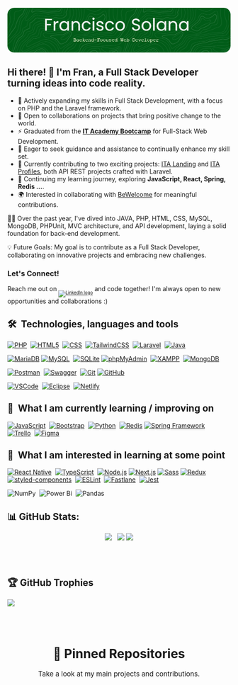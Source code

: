 ![Header](./github-header-image.png)
## Hi there! 👋 I'm Fran, a Full Stack Developer turning ideas into code reality.
<!-- ## 💫 About Me:
 -->
 - 🌱 Actively expanding my skills in Full Stack Development, with a focus on PHP and the Laravel framework.
- 👯 Open to collaborations on projects that bring positive change to the world.
- ⚡ Graduated from the **[IT Academy Bootcamp](https://www.barcelonactiva.cat/en/itacademy)** for Full-Stack Web Development.
- 🤔 Eager to seek guidance and assistance to continually enhance my skill set.
- 🔭 Currently contributing to two exciting projects: [ITA Landing](https://github.com/IT-Academy-BCN/ita-landing-backend/) and [ITA Profiles](https://github.com/IT-Academy-BCN/ita-profiles-backend/), both API REST projects crafted with Laravel.
- 🌱 Continuing my learning journey, exploring **JavaScript, React, Spring, Redis ...**.
- 🌍 Interested in collaborating with [BeWelcome](https://github.com/BeWelcome) for meaningful contributions.

💪🏼 Over the past year, I've dived into JAVA, PHP, HTML, CSS, MySQL, MongoDB, PHPUnit, MVC architecture, and API development, laying a solid foundation for back-end development.

💡 Future Goals:
My goal is to contribute as a Full Stack Developer, collaborating on innovative projects and embracing new challenges.
### Let's Connect!
Reach me out on [<sub><sub><img src="https://img.shields.io/badge/LinkedIn-0077B5?logo=linkedin" alt="LinkedIn logo" title="LinkedIn" height="24rem"/>](https://www.linkedin.com/in/SolanaFrancisco) and code together! I'm always open to new opportunities and collaborations :)  

## 🛠  Technologies, languages and tools
[![PHP](https://img.shields.io/badge/php-%23777BB4.svg?style=for-the-badge&logo=php&logoColor=white)](https://www.php.net/)&nbsp;
[![HTML5](https://img.shields.io/badge/html5-%23E34F26.svg?style=for-the-badge&logo=html5&logoColor=white)](https://www.w3schools.com/html/)&nbsp;
[![CSS](https://img.shields.io/badge/css-%231572B6.svg?style=for-the-badge&logo=css3&logoColor=white)](https://www.w3schools.com/css/)&nbsp;
[![TailwindCSS](https://img.shields.io/badge/tailwindcss-%2338B2AC.svg?style=for-the-badge&logo=tailwind-css&logoColor=white)](https://tailwindcss.com/)&nbsp;
[![Laravel](https://img.shields.io/badge/laravel-%23FF2D20.svg?style=for-the-badge&logo=laravel&logoColor=white)](https://laravel.com/)&nbsp;
[![Java](https://img.shields.io/badge/java-%23ED8B00.svg?style=for-the-badge&logo=openjdk&logoColor=white)](https://www.java.com/)&nbsp;

[![MariaDB](https://img.shields.io/badge/MariaDB-003545.svg?style=for-the-badge&logo=mariadb&logoColor=white)](https://mariadb.org/)
[![MySQL](https://img.shields.io/badge/mysql-%2300000f.svg?style=for-the-badge&logo=mysql&logoColor=white)](https://www.mysql.com/)&nbsp;
[![SQLite](https://img.shields.io/badge/SQLite-003B5C.svg?style=for-the-badge&logo=sqlite&logoColor=white)](https://www.sqlite.org/)
[![phpMyAdmin](https://img.shields.io/badge/phpMyAdmin-%236C78AF.svg?style=for-the-badge&logo=phpmyadmin&logoColor=white)](https://www.phpmyadmin.net/)&nbsp;
[![XAMPP](https://img.shields.io/badge/XAMPP-FF7E00.svg?style=for-the-badge&logo=xampp&logoColor=white)](https://www.apachefriends.org/index.html/)&nbsp;
[![MongoDB](https://img.shields.io/badge/MongoDB-%234ea94b.svg?style=for-the-badge&logo=mongodb&logoColor=white)](https://www.mongodb.com/)&nbsp;

[![Postman](https://img.shields.io/badge/Postman-FF6C37?style=for-the-badge&logo=postman&logoColor=white)](https://www.postman.com/)&nbsp;
[![Swagger](https://img.shields.io/badge/-Swagger-%23Clojure?style=for-the-badge&logo=swagger&logoColor=white)](https://swagger.io/)&nbsp;
[![Git](https://img.shields.io/badge/Git-F05032.svg?style=for-the-badge&logo=git&logoColor=white)](https://git-scm.com/)
[![GitHub](https://img.shields.io/badge/GitHub-181717.svg?style=for-the-badge&logo=github&logoColor=white)](https://github.com/)&nbsp;

[![VSCode](https://img.shields.io/badge/Visual%20Studio%20Code-007ACC.svg?style=for-the-badge&logo=visual-studio-code&logoColor=white)](https://code.visualstudio.com/)&nbsp;
[![Eclipse](https://img.shields.io/badge/Eclipse-2C2255.svg?style=for-the-badge&logo=eclipse&logoColor=white)](https://www.eclipse.org/)&nbsp;
[![Netlify](https://img.shields.io/badge/netlify-%23000000.svg?style=for-the-badge&logo=netlify&logoColor=#00C7B7)](https://www.netlify.com/)&nbsp;
## 📖  What I am currently learning / improving on
[![JavaScript](https://img.shields.io/badge/javascript-%23323330.svg?style=for-the-badge&logo=javascript&logoColor=%23F7DF1E)](https://www.javascript.com/)&nbsp;
[![Bootstrap](https://img.shields.io/badge/bootstrap-%23563D7C.svg?style=for-the-badge&logo=bootstrap&logoColor=white)](https://getbootstrap.com/)&nbsp;
[![Python](https://img.shields.io/badge/python-3670A0?style=for-the-badge&logo=python&logoColor=ffdd54)](https://www.python.org/)&nbsp;
[![Redis](https://img.shields.io/badge/Redis-DD0031.svg?style=for-the-badge&logo=redis&logoColor=white)](https://redis.io)
[![Spring Framework](https://img.shields.io/badge/spring-%236DB33F.svg?style=for-the-badge&logo=spring&logoColor=white)](https://spring.io/projects/spring-framework)&nbsp;
[![Trello](https://img.shields.io/badge/Trello-%23026AA7.svg?style=for-the-badge&logo=Trello&logoColor=white)](https://trello.com/)&nbsp;
[![Figma](https://img.shields.io/badge/figma-%23F24E1E.svg?style=for-the-badge&logo=figma&logoColor=white)](https://www.figma.com/)&nbsp;
## 👾  What I am interested in learning at some point
[![React Native](https://img.shields.io/badge/React%20Native-282C34?logo=react&logoColor=&style=for-the-badge)](https://reactnative.dev/)&nbsp;
[![TypeScript](https://img.shields.io/badge/TypeScript-3178C6?logo=typescript&logoColor=white&style=for-the-badge)](https://www.typescriptlang.org/)&nbsp;
[![Node.js](https://img.shields.io/badge/Node.js-339933?style=for-the-badge&logo=node.js&logoColor=282C34)](https://nodejs.org/)
[![Next.js](https://img.shields.io/badge/Next.js-282C34?style=for-the-badge&logo=next.js&logoColor=FFFFFF)](https://nextjs.org/)
[![Sass](https://img.shields.io/badge/Sass-CC6699?style=for-the-badge&logo=Sass&logoColor=white)](https://sass-lang.com/)
[![Redux](https://img.shields.io/badge/Redux-764ABC?logo=redux&logoColor=white&style=for-the-badge)](https://redux.js.org/)&nbsp;
[![styled-components](https://img.shields.io/static/v1?label=&message=styled-components&style=for-the-badge&color=DB7093&logo=styled-components&logoColor=white)](https://styled-components.com/)&nbsp;
[![ESLint](https://img.shields.io/badge/ESLint-4B32C3?logo=eslint&logoColor=white&style=for-the-badge)](https://eslint.org/)&nbsp;
[![Fastlane](https://img.shields.io/badge/Fastlane-282C34?logo=fastlane&logoColor=&style=for-the-badge)](https://fastlane.tools/)&nbsp;
[![Jest](https://img.shields.io/badge/Jest-C21325?logo=jest&logoColor=white&style=for-the-badge)](https://jestjs.io/)&nbsp;

![NumPy](https://img.shields.io/badge/numpy-%23013243.svg?style=for-the-badge&logo=numpy&logoColor=white)&nbsp;
![Power Bi](https://img.shields.io/badge/power_bi-F2C811?style=for-the-badge&logo=powerbi&logoColor=black)&nbsp;
![Pandas](https://img.shields.io/badge/pandas-%23150458.svg?style=for-the-badge&logo=pandas&logoColor=white)&nbsp;

## 📊 GitHub Stats:
<p align="center">
  <img src="https://github-readme-stats.vercel.app/api?username=FranEnLaNube&theme=dark&hide_border=false&include_all_commits=true&count_private=true)"/>&nbsp;&nbsp;
  <img src="https://github-readme-streak-stats.herokuapp.com/?user=FranEnLaNube&theme=dark&hide_border=false)"/>
  <img src="https://github-contributor-stats.vercel.app/api?username=FranEnLaNube&limit=5&theme=dark&combine_all_yearly_contributions=true)"/>
</p>
<br><br>

## 🏆 GitHub Trophies
![](https://github-profile-trophy.vercel.app/?username=FranEnLaNube&theme=juicyfresh&no-frame=false&no-bg=false&margin-w=4)
<!-- [![](https://visitcount.itsvg.in/api?id=FranEnLaNube&icon=0&color=5)](https://visitcount.itsvg.in) -->
<br><br/>
<h1 align="center" style="border-bottom: none">📌 Pinned Repositories</h1>
<p align="center" style="font-size: 110%;">Take a look at my main projects and contributions.</p>